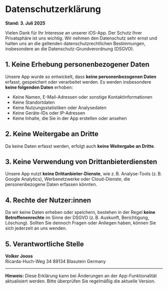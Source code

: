 # Datenschutzerklärung

**Stand: 3. Juli 2025**

Vielen Dank für Ihr Interesse an unserer iOS-App. Der Schutz Ihrer Privatsphäre ist uns wichtig. Wir nehmen den Datenschutz sehr ernst und halten uns an die geltenden datenschutzrechtlichen Bestimmungen, insbesondere an die Datenschutz-Grundverordnung (DSGVO).

## 1. Keine Erhebung personenbezogener Daten

Unsere App wurde so entwickelt, dass **keine personenbezogenen Daten** erfasst, gespeichert oder verarbeitet werden. Es werden insbesondere **keine folgenden Daten** erhoben:

- Keine Namen, E-Mail-Adressen oder sonstige Kontaktinformationen  
- Keine Standortdaten  
- Keine Nutzungsstatistiken oder Analysedaten  
- Keine Geräte-IDs oder IP-Adressen  
- Keine Inhalte, die Sie in der App erstellen oder ansehen  

## 2. Keine Weitergabe an Dritte

Da keine Daten erfasst werden, erfolgt auch **keine Weitergabe an Dritte**.

## 3. Keine Verwendung von Drittanbieterdiensten

Unsere App nutzt **keine Drittanbieter-Dienste**, wie z. B. Analyse-Tools (z. B. Google Analytics), Werbenetzwerke oder Cloud-Dienste, die personenbezogene Daten erfassen könnten.

## 4. Rechte der Nutzer:innen

Da wir keine Daten erheben oder speichern, bestehen in der Regel **keine Betroffenenrechte** im Sinne der DSGVO (z. B. Auskunft, Berichtigung, Löschung). Sollten Sie dennoch Fragen oder Anliegen haben, können Sie sich jederzeit an uns wenden.

## 5. Verantwortliche Stelle

**Volker Jooss**  
Ricarda-Huch-Weg 34
89134 Blasutein
Germany

---

**Hinweis:** Diese Erklärung kann bei Änderungen an der App-Funktionalität aktualisiert werden. Bitte überprüfen Sie regelmäßig die aktuelle Version.
